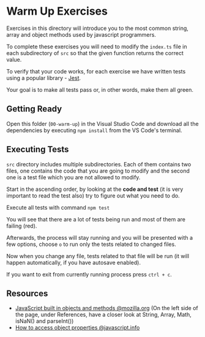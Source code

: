# Warm Up Exercises

Exercises in this directory will introduce you to the most common string, array and object methods used by javascript programmers.

To complete these exercises you will need to modify the `index.ts` file in each subdirectory of `src` so that the given function returns the correct value.

To verify that your code works, for each exercise we have written tests using a popular library - [Jest](https://jestjs.io).

Your goal is to make all tests pass or, in other words, make them all green.

## Getting Ready

Open this folder (`00-warm-up`) in the Visual Studio Code and download all the dependencies by executing `npm install` from the VS Code's terminal.

## Executing Tests

`src` directory includes multiple subdirectories. Each of them contains two files, one contains the code that you are going to modify and the second one is a test file which you are not allowed to modify.

Start in the ascending order, by looking at the **code and test** (it is very important to read the test also) try to figure out what you need to do.

Execute all tests with command `npm test`

You will see that there are a lot of tests being run and most of them are failing (red).

Afterwards, the process will stay running and you will be presented with a few options, choose `o` to run only the tests related to changed files.

Now when you change any file, tests related to that file will be run (it will happen automatically, if you have autosave enabled).

If you want to exit from currently running process press `ctrl + c`.

## Resources

 - [JavaScript built in objects and methods @mozilla.org](https://developer.mozilla.org/en-US/docs/Web/JavaScript/Reference/Global_Objects) (On the left side of the page, under References, have a closer look at String, Array, Math, isNaN() and parseInt())
 - [How to access object properties @javascript.info](https://javascript.info/object)
